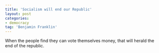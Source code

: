 ```yaml
---
title: 'Socialism will end our Republic'
layout: post
categories:
- democracy
tag: 'Benjamin Franklin'
---
```


When the people find they can vote themselves money, that will herald the end of the republic.